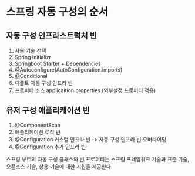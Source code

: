 # 스프링 자동 구성의 순서

## 자동 구성 인프라스트럭처 빈
1. 사용 기술 선택
2. Spring Initializr
3. Springboot Starter + Dependencies
4. @Autoconfigure(AutoConfiguration.imports)
5. @Conditional
6. 디폴트 자동 구성 인프라 빈
7. 프로퍼티 소스 applicaition.properties (외부설정 프로퍼티 적용)

## 유저 구성 애플리케이션 빈
1. @ComponentScan
2. 애플리케이션 로직 빈
3. @Configuration 커스텀 인프라 빈 -> 자동 구성 인프라 빈 오버라이딩
4. @Configuration 추가 인프라 빈

스프링 부트의 자동 구성 클래스와 빈 프로퍼티는 스프링 프레임워크 기술과 
표준 기술, 오픈소스 기술, 상용 기술에 대한 지원을 제공한다.

